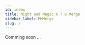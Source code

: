 ```yaml
---
id: index
title: Might and Magic 6 7 8 Merge
sidebar_label: MMMerge
slug: /
---
```


Comming soon ...
